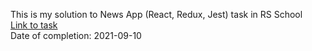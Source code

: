 This is my solution to News App (React, Redux, Jest) task in RS School   
[Link to task](https://github.com/rolling-scopes-school/tasks/blob/master/tasks/react-LT/news-app.md)   
Date of completion: 2021-09-10   